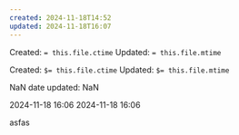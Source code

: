 ```yaml
---
created: 2024-11-18T14:52
updated: 2024-11-18T16:07
---
```

Created:  `= this.file.ctime`
Updated: `= this.file.mtime`

Created:  `$= this.file.ctime`
Updated: `$= this.file.mtime`

NaN
date updated: NaN

2024-11-18 16:06
2024-11-18 16:06

asfas